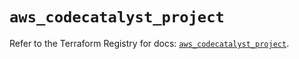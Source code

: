 # `aws_codecatalyst_project`

Refer to the Terraform Registry for docs: [`aws_codecatalyst_project`](https://registry.terraform.io/providers/hashicorp/aws/5.77.0/docs/resources/codecatalyst_project).
